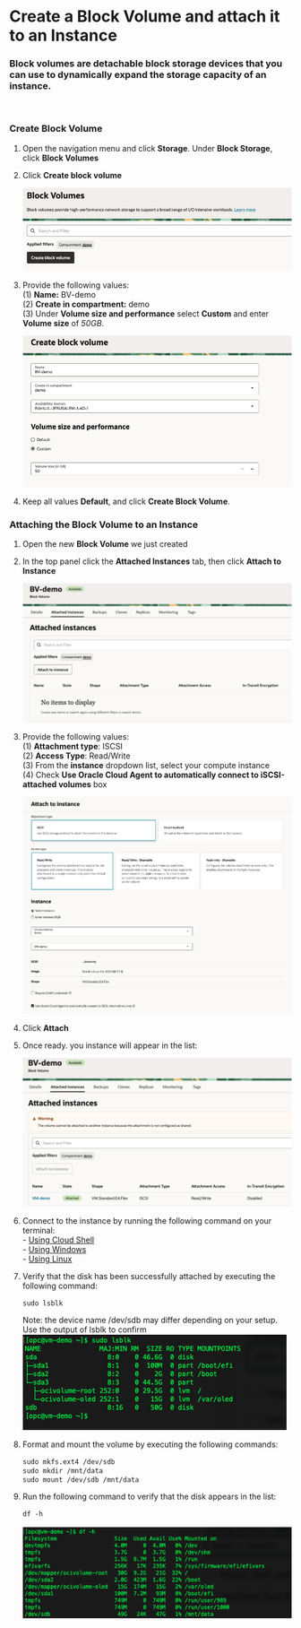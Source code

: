 # Create a Block Volume and attach it to an Instance
### Block volumes are detachable block storage devices that you can use to dynamically expand the storage capacity of an instance.
<br>

### Create Block Volume

1. Open the navigation menu and click **Storage**. Under **Block Storage**, click **Block Volumes**

2. Click **Create block volume**

    ![drawing](../SS/block_volume/1.png)

3. Provide the following values: <br>
    (1) **Name:** BV-demo<br>
    (2) **Create in compartment:** demo <br>
    (3) Under **Volume size and performance** select **Custom** and enter **Volume size** of *50GB*.

    ![drawing](../SS/block_volume/2.png)

4. Keep all values **Default**, and click **Create Block Volume**. <br>

### Attaching the Block Volume to an Instance

1. Open the new **Block Volume** we just created

2. In the top panel click the **Attached Instances** tab, then click **Attach to Instance**

    ![drawing](../SS/block_volume/3.png)

3. Provide the following values: <br>
    (1) **Attachment type**: ISCSI <br>
    (2) **Access Type**: Read/Write <br>
    (3) From the **instance** dropdown list, select your compute instance<br>
    (4) Check **Use Oracle Cloud Agent to automatically connect to iSCSI-attached volumes** box <br>

    ![drawing](../SS/block_volume/4.png)

4. Click **Attach**

5. Once ready. you instance will appear in the list:

    ![drawing](../SS/block_volume/5.png)

6. Connect to the instance by running the following command on your terminal:<br>
        - [Using Cloud Shell](../SSH/cloud_shell.md) <br>
        - [Using Windows](../SSH/windows.md) <br>
        - [Using Linux](../SSH/linux.md) <br>

7. Verify that the disk has been successfully attached by executing the following command:
    ```
    sudo lsblk
    ```
    Note: the device name /dev/sdb may differ depending on your setup. Use the output of lsblk to confirm
    ![drawing](../SS/block_volume/6.png)

8. Format and mount the volume by executing the following commands:
    ```
    sudo mkfs.ext4 /dev/sdb
    sudo mkdir /mnt/data
    sudo mount /dev/sdb /mnt/data
    ```

9. Run the following command to verify that the disk appears in the list:
    ```
    df -h
    ```

    ![drawing](../SS/block_volume/7.png)